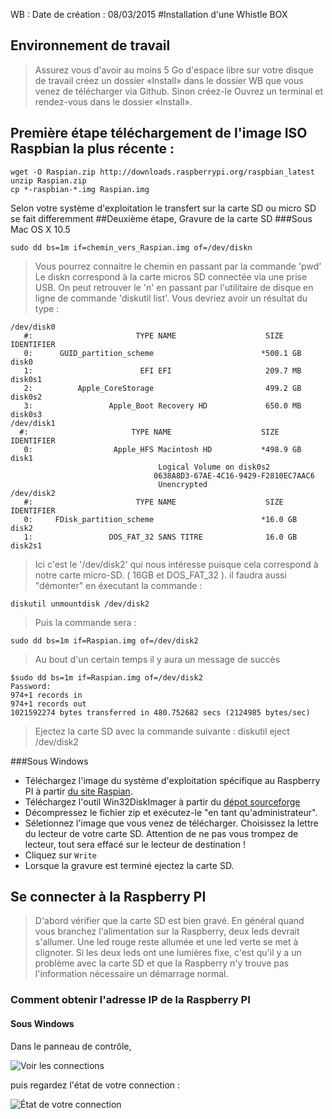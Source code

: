WB : Date de création :  08/03/2015
#Installation d'une Whistle BOX

## Environnement de travail
>Assurez vous d'avoir au moins 5 Go d'espace libre sur votre disque de travail
>créez un dossier «Install» dans le dossier WB que vous venez de télécharger via Github.
>Sinon créez-le
>Ouvrez un terminal et rendez-vous dans le dossier «Install».

## Première étape téléchargement de l'image ISO Raspbian la plus récente :
    wget -O Raspian.zip http://downloads.raspberrypi.org/raspbian_latest
    unzip Raspian.zip
    cp *-raspbian-*.img Raspian.img

Selon votre système d'exploitation le transfert sur la carte SD ou micro SD se fait differemment
##Deuxième étape, Gravure de la carte SD 
###Sous Mac OS X 10.5

    sudo dd bs=1m if=chemin_vers_Raspian.img of=/dev/diskn

>Vous pourrez connaitre le chemin en passant par la commande 'pwd'
>Le diskn correspond à la carte micros SD connectée via une prise USB. 
>On peut retrouver le 'n' en passant par l'utilitaire de disque en ligne de commande 'diskutil list'. Vous devriez avoir un résultat du type :

    /dev/disk0
       #:                       TYPE NAME                    SIZE       IDENTIFIER
       0:      GUID_partition_scheme                        *500.1 GB   disk0
       1:                        EFI EFI                     209.7 MB   disk0s1
       2:          Apple_CoreStorage                         499.2 GB   disk0s2
       3:                 Apple_Boot Recovery HD             650.0 MB   disk0s3
    /dev/disk1
      #:                       TYPE NAME                    SIZE       IDENTIFIER
       0:                  Apple_HFS Macintosh HD           *498.9 GB   disk1
                                     Logical Volume on disk0s2
                                    0638A8D3-67AE-4C16-9429-F2810EC7AAC6
                                     Unencrypted
    /dev/disk2
       #:                       TYPE NAME                    SIZE       IDENTIFIER
       0:     FDisk_partition_scheme                        *16.0 GB    disk2
       1:                 DOS_FAT_32 SANS TITRE              16.0 GB    disk2s1

>Ici c'est le '/dev/disk2' qui  nous intéresse puisque cela correspond à notre carte micro-SD. ( 16GB et DOS_FAT_32 ).
>il faudra aussi "démonter" en éxecutant la commande :

    diskutil unmountdisk /dev/disk2

>Puis la commande sera : 

    sudo dd bs=1m if=Raspian.img of=/dev/disk2

>Au bout d'un certain temps il y aura un message de succès

    $sudo dd bs=1m if=Raspian.img of=/dev/disk2
    Password:
    974+1 records in
    974+1 records out
    1021592274 bytes transferred in 480.752682 secs (2124985 bytes/sec)

>Ejectez la carte SD avec la commande suivante :
    diskutil eject /dev/disk2


###Sous Windows
* Téléchargez l'image du système d'exploitation spécifique au Raspberry PI à partir [du site Raspian](http://downloads.raspberrypi.org/raspbian_latest).
* Téléchargez l'outil Win32DiskImager à partir du [dépot sourceforge](http://sourceforge.net/projects/win32diskimager/)
* Décompressez le fichier zip et exécutez-le "en tant qu'administrateur".
* Séletionnez l'image que vous venez de télécharger. Choisissez la lettre du lecteur de votre carte SD.
Attention de ne pas vous trompez de lecteur, tout sera effacé sur le lecteur de destination !
* Cliquez sur `Write`
* Lorsque la gravure est terminé ejectez la carte SD.

## Se connecter à la Raspberry PI

>D'abord vérifier que la carte SD est bien gravé. En général quand vous branchez l'alimentation sur la Raspberry, deux leds devrait s'allumer. Une led rouge reste allumée et une led verte se met à clignoter. Si les deux leds ont une lumières fixe, c'est qu'il y a un problème avec la carte SD et que la Raspberry n'y trouve pas l'information nécessaire un démarrage normal.

### Comment obtenir l'adresse IP de la Raspberry PI

#### Sous Windows
Dans le panneau de contrôle, 

![Voir les connections](http://www.hacktrix.com/wp-content/uploads/2010/09/delete-dial-up-connection-in-windows-7.png)

puis regardez l'état de votre connection :

![État de votre connection](http://www.home-network-help.com/images/network-connection-status-for-network-adapter.jpg)

